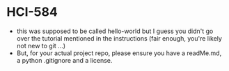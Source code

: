 # HCI-584
- this was supposed to be called hello-world but I guess you didn't go over the tutorial mentioned in the instructions (fair enough, you're likely not new to git ...)
- But, for your actual project repo, please ensure you have a readMe.md, a python .gitignore and a license.
